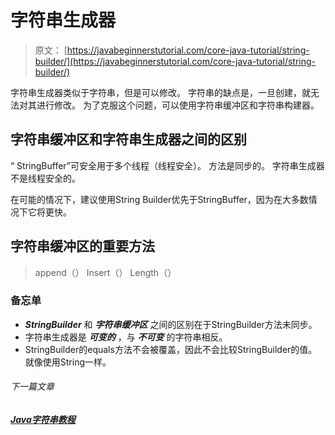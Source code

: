 # 字符串生成器

> 原文： [https://javabeginnerstutorial.com/core-java-tutorial/string-builder/](https://javabeginnerstutorial.com/core-java-tutorial/string-builder/)

字符串生成器类似于字符串，但是可以修改。 字符串的缺点是，一旦创建，就无法对其进行修改。 为了克服这个问题，可以使用字符串缓冲区和字符串构建器。

## 字符串缓冲区和字符串生成器之间的区别

“ StringBuffer”可安全用于多个线程（线程安全）。 方法是同步的。 字符串生成器不是线程安全的。

在可能的情况下，建议使用String Builder优先于StringBuffer，因为在大多数情况下它将更快。

## 字符串缓冲区的重要方法

> append（）
> Insert（）
> Length（）

### 备忘单

*   ***StringBuilder*** 和 ***字符串缓冲区*** 之间的区别在于StringBuilder方法未同步。
*   字符串生成器是 ***可变的*** ，与 ***不可变*** 的字符串相反。
*   StringBuilder的equals方法不会被覆盖，因此不会比较StringBuilder的值。 就像使用String一样。

###### 下一篇文章

##### [Java字符串教程](https://javabeginnerstutorial.com/core-java-tutorial/java-string-tutorial/ "Java String Tutorial")